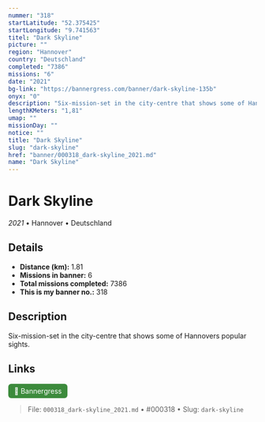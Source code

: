 ```yaml
---
nummer: "318"
startLatitude: "52.375425"
startLongitude: "9.741563"
titel: "Dark Skyline"
picture: ""
region: "Hannover"
country: "Deutschland"
completed: "7386"
missions: "6"
date: "2021"
bg-link: "https://bannergress.com/banner/dark-skyline-135b"
onyx: "0"
description: "Six-mission-set in the city-centre that shows some of Hannovers popular sights."
lengthKMeters: "1,81"
umap: ""
missionDay: ""
notice: ""
title: "Dark Skyline"
slug: "dark-skyline"
href: "banner/000318_dark-skyline_2021.md"
name: "Dark Skyline"
---
```

# Dark Skyline

*2021* • Hannover • Deutschland





## Details
- **Distance (km):** 1.81
- **Missions in banner:** 6
- **Total missions completed:** 7386
- **This is my banner no.:** 318



## Description
Six-mission-set in the city-centre that shows some of Hannovers popular sights.



## Links
<a href="https://bannergress.com/banner/dark-skyline-135b" target="_blank" style="display:inline-block;margin-right:8px;padding:6px 12px;background:#3c8b3c;color:#fff;text-decoration:none;border-radius:6px;">🔗 Bannergress</a>



> File: `000318_dark-skyline_2021.md`
> • #000318
> • Slug: `dark-skyline`

